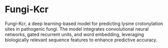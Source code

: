 # Fungi-Kcr
Fungi-Kcr, a deep learning-based model for predicting lysine crotonylation sites in pathogenic fungi.
The model integrates convolutional neural networks, gated recurrent units, 
and word embedding, leveraging biologically relevant sequence features to enhance predictive accuracy.
